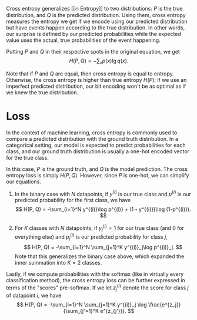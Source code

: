 Cross entropy generalizes [[🔥 Entropy]] to two distributions: $P$ is the true distribution, and $Q$ is the predicted distribution. Using them, cross entropy measures the entropy we get if we encode using our predicted distribution but have events happen according to the true distribution. In other words, our surprise is defined by our predicted probabilities while the expected value uses the actual, true probabilities of the event happening.

Putting $P$ and $Q$ in their respective spots in the original equation, we get 
$$
H(P, Q) = -\sum_x p(x) \lg q(x).
$$


Note that if $P$ and $Q$ are equal, then cross entropy is equal to entropy. Otherwise, the cross entropy is higher than true entropy $H(P)$: if we use an imperfect predicted distribution, our bit encoding won't be as optimal as if we knew the true distribution.

# Loss
In the context of machine learning, cross entropy is commonly used to compare a predicted distribution with the ground truth distribution. In a categorical setting, our model is expected to predict probabilities for each class, and our ground truth distribution is usually a one-hot encoded vector for the true class.

In this case, $P$ is the ground truth, and $Q$ is the model prediction. The cross entropy loss is simply $H(P, Q)$. However, since $P$ is one-hot, we can simplify our equations.
1. In the binary case with $N$ datapoints, if $y^{(i)}$ is our true class and $p^{(i)}$ is our predicted probability for the first class, we have 
$$
H(P, Q) = -\sum_{i=1}^N y^{(i)}\log p^{(i)} + (1 - y^{(i)})\log (1-p^{(i)}).
$$

2. For $K$ classes with $N$ datapoints, if $y^{(i)}_j = 1$ for our true class (and $0$ for everything else) and $p^{(i)}_j$ is our predicted probability for class $j$, 
$$
H(P, Q) = -\sum_{i=1}^N \sum_{j=1}^K y^{(i)}_j\log p^{(i)}_j.
$$
 Note that this generalizes the binary case above, which expanded the inner summation into $K = 2$ classes.

Lastly, if we compute probabilities with the softmax (like in virtually every classification method), the cross entropy loss can be further expressed in terms of the "scores" pre-softmax. If we let $z_j^{(i)}$ denote the score for class $j$ of datapoint $i$, we have 
$$
H(P, Q) = -\sum_{i=1}^N \sum_{j=1}^K y^{(i)}_j \log \frac{e^{z_j}}{\sum_{j'=1}^K e^{z_{j'}}}.
$$
